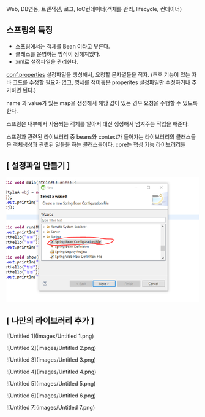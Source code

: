 Web, DB연동, 트랜잭션, 로그, IoC컨테이너(객체를 관리, lifecycle, 컨테이너)

## 스프링의 특징

- 스프링에서는 객체를 Bean 이라고 부른다.
- 클래스를 운영하는 방식이 정해져있다.
- xml로 설정파일을 관리한다.

[conf.properties](http://conf.properties) 설정파일을 생성해서, 요청할 문자열들을 적자. (추후 기능이 있는 자바 코드를 수정할 필요가 없고, 명세를 적어놓은 properites 설정파일만 수정하거나 추가하면 된다.)

name 과 value가 있는 map을 생성해서 해당 값이 있는 경우 요청을 수행할 수 있도록 한다.

스프링은 내부에서 사용되는 객체를 알아서 대신 생성해서 넘겨주는 작업을 해준다.

스프링과 관련된 라이브러리 중 beans와 context가 들어가는 라이브러리의 클래스들은 객체생성과 관련된 일들을 하는 클래스들이다. core는 핵심 기능 라이브러리들

## [ 설정파일 만들기 ]

![Untitled](images/Untitled00.png)

## [ 나만의 라이브러리 추가 ]

![Untitled 1](images/Untitled 1.png)



![Untitled 2](images/Untitled 2.png)

![Untitled 3](images/Untitled 3.png)

![Untitled 4](images/Untitled 4.png)



![Untitled 5](images/Untitled 5.png)

![Untitled 6](images/Untitled 6.png)



![Untitled 7](images/Untitled 7.png)





